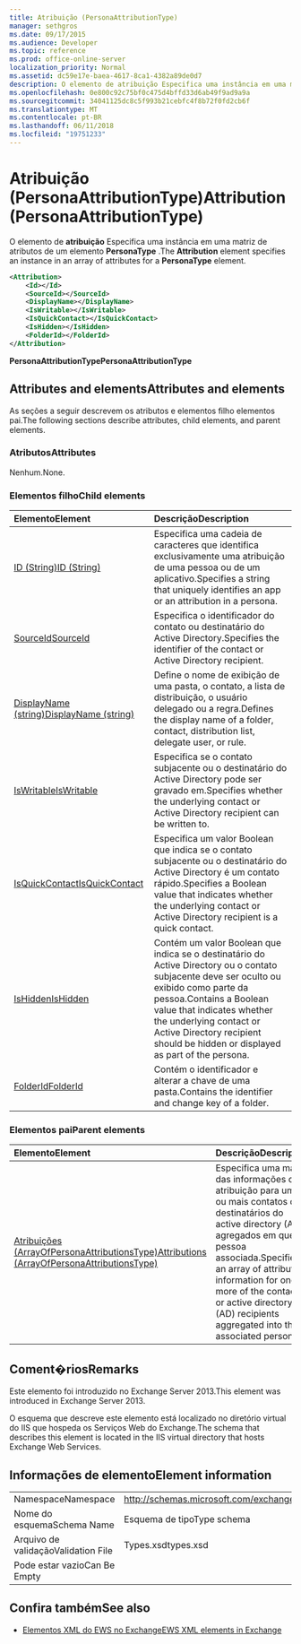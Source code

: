 ```yaml
---
title: Atribuição (PersonaAttributionType)
manager: sethgros
ms.date: 09/17/2015
ms.audience: Developer
ms.topic: reference
ms.prod: office-online-server
localization_priority: Normal
ms.assetid: dc59e17e-baea-4617-8ca1-4382a89de0d7
description: O elemento de atribuição Especifica uma instância em uma matriz de atributos de um elemento PersonaType.
ms.openlocfilehash: 0e800c92c75bf0c475d4bffd33d6ab49f9ad9a9a
ms.sourcegitcommit: 34041125dc8c5f993b21cebfc4f8b72f0fd2cb6f
ms.translationtype: MT
ms.contentlocale: pt-BR
ms.lasthandoff: 06/11/2018
ms.locfileid: "19751233"
---
```

# <a name="attribution-personaattributiontype"></a><span data-ttu-id="31ff4-103">Atribuição (PersonaAttributionType)</span><span class="sxs-lookup"><span data-stu-id="31ff4-103">Attribution (PersonaAttributionType)</span></span>

<span data-ttu-id="31ff4-104">O elemento de **atribuição** Especifica uma instância em uma matriz de atributos de um elemento **PersonaType** .</span><span class="sxs-lookup"><span data-stu-id="31ff4-104">The **Attribution** element specifies an instance in an array of attributes for a **PersonaType** element.</span></span> 
  
```XML
<Attribution>
    <Id></Id>
    <SourceId></SourceId>
    <DisplayName></DisplayName>
    <IsWritable></IsWritable>
    <IsQuickContact></IsQuickContact>
    <IsHidden></IsHidden>
    <FolderId></FolderId>
</Attribution>
```

 <span data-ttu-id="31ff4-105">**PersonaAttributionType**</span><span class="sxs-lookup"><span data-stu-id="31ff4-105">**PersonaAttributionType**</span></span>
## <a name="attributes-and-elements"></a><span data-ttu-id="31ff4-106">Attributes and elements</span><span class="sxs-lookup"><span data-stu-id="31ff4-106">Attributes and elements</span></span>

<span data-ttu-id="31ff4-107">As seções a seguir descrevem os atributos e elementos filho elementos pai.</span><span class="sxs-lookup"><span data-stu-id="31ff4-107">The following sections describe attributes, child elements, and parent elements.</span></span>
  
### <a name="attributes"></a><span data-ttu-id="31ff4-108">Atributos</span><span class="sxs-lookup"><span data-stu-id="31ff4-108">Attributes</span></span>

<span data-ttu-id="31ff4-109">Nenhum.</span><span class="sxs-lookup"><span data-stu-id="31ff4-109">None.</span></span>
  
### <a name="child-elements"></a><span data-ttu-id="31ff4-110">Elementos filho</span><span class="sxs-lookup"><span data-stu-id="31ff4-110">Child elements</span></span>

|<span data-ttu-id="31ff4-111">**Elemento**</span><span class="sxs-lookup"><span data-stu-id="31ff4-111">**Element**</span></span>|<span data-ttu-id="31ff4-112">**Descrição**</span><span class="sxs-lookup"><span data-stu-id="31ff4-112">**Description**</span></span>|
|:-----|:-----|
|[<span data-ttu-id="31ff4-113">ID (String)</span><span class="sxs-lookup"><span data-stu-id="31ff4-113">ID (String)</span></span>](id-string.md) <br/> |<span data-ttu-id="31ff4-114">Especifica uma cadeia de caracteres que identifica exclusivamente uma atribuição de uma pessoa ou de um aplicativo.</span><span class="sxs-lookup"><span data-stu-id="31ff4-114">Specifies a string that uniquely identifies an app or an attribution in a persona.</span></span>  <br/> |
|[<span data-ttu-id="31ff4-115">SourceId</span><span class="sxs-lookup"><span data-stu-id="31ff4-115">SourceId</span></span>](sourceid.md) <br/> |<span data-ttu-id="31ff4-116">Especifica o identificador do contato ou destinatário do Active Directory.</span><span class="sxs-lookup"><span data-stu-id="31ff4-116">Specifies the identifier of the contact or Active Directory recipient.</span></span>  <br/> |
|[<span data-ttu-id="31ff4-117">DisplayName (string)</span><span class="sxs-lookup"><span data-stu-id="31ff4-117">DisplayName (string)</span></span>](displayname-string.md) <br/> |<span data-ttu-id="31ff4-118">Define o nome de exibição de uma pasta, o contato, a lista de distribuição, o usuário delegado ou a regra.</span><span class="sxs-lookup"><span data-stu-id="31ff4-118">Defines the display name of a folder, contact, distribution list, delegate user, or rule.</span></span>  <br/> |
|[<span data-ttu-id="31ff4-119">IsWritable</span><span class="sxs-lookup"><span data-stu-id="31ff4-119">IsWritable</span></span>](iswritable.md) <br/> |<span data-ttu-id="31ff4-120">Especifica se o contato subjacente ou o destinatário do Active Directory pode ser gravado em.</span><span class="sxs-lookup"><span data-stu-id="31ff4-120">Specifies whether the underlying contact or Active Directory recipient can be written to.</span></span>  <br/> |
|[<span data-ttu-id="31ff4-121">IsQuickContact</span><span class="sxs-lookup"><span data-stu-id="31ff4-121">IsQuickContact</span></span>](isquickcontact.md) <br/> |<span data-ttu-id="31ff4-122">Especifica um valor Boolean que indica se o contato subjacente ou o destinatário do Active Directory é um contato rápido.</span><span class="sxs-lookup"><span data-stu-id="31ff4-122">Specifies a Boolean value that indicates whether the underlying contact or Active Directory recipient is a quick contact.</span></span>  <br/> |
|[<span data-ttu-id="31ff4-123">IsHidden</span><span class="sxs-lookup"><span data-stu-id="31ff4-123">IsHidden</span></span>](ishidden.md) <br/> |<span data-ttu-id="31ff4-124">Contém um valor Boolean que indica se o destinatário do Active Directory ou o contato subjacente deve ser oculto ou exibido como parte da pessoa.</span><span class="sxs-lookup"><span data-stu-id="31ff4-124">Contains a Boolean value that indicates whether the underlying contact or Active Directory recipient should be hidden or displayed as part of the persona.</span></span>  <br/> |
|[<span data-ttu-id="31ff4-125">FolderId</span><span class="sxs-lookup"><span data-stu-id="31ff4-125">FolderId</span></span>](folderid.md) <br/> |<span data-ttu-id="31ff4-126">Contém o identificador e alterar a chave de uma pasta.</span><span class="sxs-lookup"><span data-stu-id="31ff4-126">Contains the identifier and change key of a folder.</span></span>  <br/> |
   
### <a name="parent-elements"></a><span data-ttu-id="31ff4-127">Elementos pai</span><span class="sxs-lookup"><span data-stu-id="31ff4-127">Parent elements</span></span>

|<span data-ttu-id="31ff4-128">**Elemento**</span><span class="sxs-lookup"><span data-stu-id="31ff4-128">**Element**</span></span>|<span data-ttu-id="31ff4-129">**Descrição**</span><span class="sxs-lookup"><span data-stu-id="31ff4-129">**Description**</span></span>|
|:-----|:-----|
|[<span data-ttu-id="31ff4-130">Atribuições (ArrayOfPersonaAttributionsType)</span><span class="sxs-lookup"><span data-stu-id="31ff4-130">Attributions (ArrayOfPersonaAttributionsType)</span></span>](attributions-arrayofpersonaattributionstype.md) <br/> |<span data-ttu-id="31ff4-131">Especifica uma matriz das informações de atribuição para uma ou mais contatos ou destinatários do active directory (AD) agregados em que a pessoa associada.</span><span class="sxs-lookup"><span data-stu-id="31ff4-131">Specifies an array of attribution information for one or more of the contacts or active directory (AD) recipients aggregated into the associated persona.</span></span>  <br/> |
   
## <a name="remarks"></a><span data-ttu-id="31ff4-132">Coment�rios</span><span class="sxs-lookup"><span data-stu-id="31ff4-132">Remarks</span></span>

<span data-ttu-id="31ff4-133">Este elemento foi introduzido no Exchange Server 2013.</span><span class="sxs-lookup"><span data-stu-id="31ff4-133">This element was introduced in Exchange Server 2013.</span></span>
  
<span data-ttu-id="31ff4-134">O esquema que descreve este elemento está localizado no diretório virtual do IIS que hospeda os Serviços Web do Exchange.</span><span class="sxs-lookup"><span data-stu-id="31ff4-134">The schema that describes this element is located in the IIS virtual directory that hosts Exchange Web Services.</span></span>
  
## <a name="element-information"></a><span data-ttu-id="31ff4-135">Informações de elemento</span><span class="sxs-lookup"><span data-stu-id="31ff4-135">Element information</span></span>

|||
|:-----|:-----|
|<span data-ttu-id="31ff4-136">Namespace</span><span class="sxs-lookup"><span data-stu-id="31ff4-136">Namespace</span></span>  <br/> |http://schemas.microsoft.com/exchange/services/2006/types  <br/> |
|<span data-ttu-id="31ff4-137">Nome do esquema</span><span class="sxs-lookup"><span data-stu-id="31ff4-137">Schema Name</span></span>  <br/> |<span data-ttu-id="31ff4-138">Esquema de tipo</span><span class="sxs-lookup"><span data-stu-id="31ff4-138">Type schema</span></span>  <br/> |
|<span data-ttu-id="31ff4-139">Arquivo de validação</span><span class="sxs-lookup"><span data-stu-id="31ff4-139">Validation File</span></span>  <br/> |<span data-ttu-id="31ff4-140">Types.xsd</span><span class="sxs-lookup"><span data-stu-id="31ff4-140">types.xsd</span></span>  <br/> |
|<span data-ttu-id="31ff4-141">Pode estar vazio</span><span class="sxs-lookup"><span data-stu-id="31ff4-141">Can Be Empty</span></span>  <br/> ||
   
## <a name="see-also"></a><span data-ttu-id="31ff4-142">Confira também</span><span class="sxs-lookup"><span data-stu-id="31ff4-142">See also</span></span>

- [<span data-ttu-id="31ff4-143">Elementos XML do EWS no Exchange</span><span class="sxs-lookup"><span data-stu-id="31ff4-143">EWS XML elements in Exchange</span></span>](ews-xml-elements-in-exchange.md)

